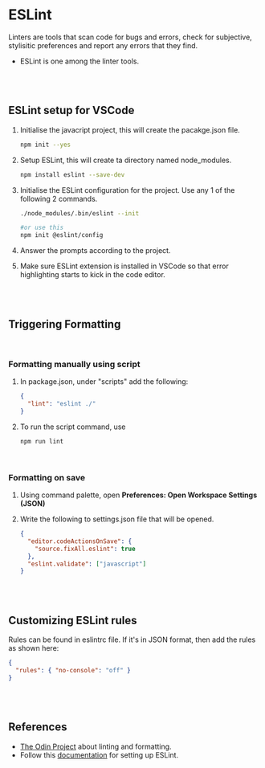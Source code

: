 # ESLint

Linters are tools that scan code for bugs and errors, check for subjective, stylisitic preferences and report any errors that they find.

- ESLint is one among the linter tools.

<br>
<br>

## ESLint setup for VSCode

1. Initialise the javacript project, this will create the pacakge.json file.

   ```bash
   npm init --yes
   ```

2. Setup ESLint, this will create ta directory named node_modules.

   ```bash
   npm install eslint --save-dev
   ```

3. Initialise the ESLint configuration for the project. Use any 1 of the following 2 commands.

   ```bash
   ./node_modules/.bin/eslint --init
   ```

   ```bash
   #or use this
   npm init @eslint/config
   ```

4. Answer the prompts according to the project.

5. Make sure ESLint extension is installed in VSCode so that error highlighting starts to kick in the code editor.

<br>
<br>

## Triggering Formatting

<br>

### Formatting manually using script

1. In package.json, under "scripts" add the following:

   ```json
   {
     "lint": "eslint ./"
   }
   ```

2. To run the script command, use

   ```bash
   npm run lint
   ```

<br>

### Formatting on save

1. Using command palette, open **Preferences: Open Workspace Settings (JSON)**
2. Write the following to settings.json file that will be opened.

   ```json
   {
     "editor.codeActionsOnSave": {
       "source.fixAll.eslint": true
     },
     "eslint.validate": ["javascript"]
   }
   ```

<br>
<br>

## Customizing ESLint rules

Rules can be found in eslintrc file. If it's in JSON format, then add the rules as shown here:

```json
{
  "rules": { "no-console": "off" }
}
```

<br>
<br>

## References

- [The Odin Project](https://www.theodinproject.com/lessons/node-path-javascript-linting) about linting and formatting.
- Follow this [documentation](https://www.digitalocean.com/community/tutorials/linting-and-formatting-with-eslint-in-vs-code) for setting up ESLint.
